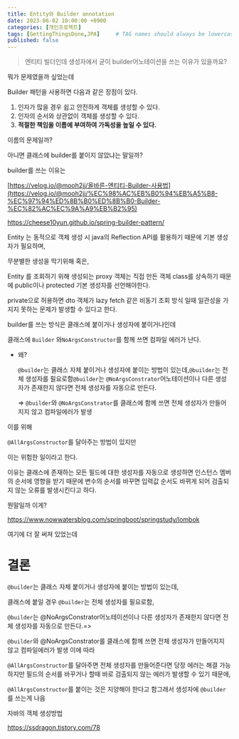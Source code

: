 ```yaml
---
title: Entity와 Builder annotation
date: 2023-06-02 10:00:00 +0900
categories: [개인프로젝트]
tags: [GettingThingsDone,JPA]     # TAG names should always be lowercase
published: false
---
```


> 엔티티 빌더인데 생성자에서 굳이 builder어노테이션을 쓰는 이유가 있을까요?
> 

뭐가 문제였을까 싶었는데 

Builder 패턴을 사용하면 다음과 같은 장점이 있다.

1. 인자가 많을 경우 쉽고 안전하게 객체를 생성할 수 있다.
2. 인자의 순서와 상관없이 객체를 생성할 수 있다.
3. **적절한 책임을 이름에 부여하여 가독성을 높일 수 있다.**

이름의 문제일까? 

아니면 클래스에 builder를 붙이지 않았냐는 말일까? 

builder를 쓰는 이유는 

[https://velog.io/@mooh2jj/올바른-엔티티-Builder-사용법](https://velog.io/@mooh2jj/%EC%98%AC%EB%B0%94%EB%A5%B8-%EC%97%94%ED%8B%B0%ED%8B%B0-Builder-%EC%82%AC%EC%9A%A9%EB%B2%95)

https://cheese10yun.github.io/spring-builder-pattern/

Entity 는 동적으로 객체 생성 시 java의 Reflection API를 활용하기 때문에 기본 생성자가 필요하며,

무분별한 생성을 막기위해 혹은, 

Entity 를 조회하기 위해 생성되는 proxy 객체는 직접 만든 객체 class를 상속하기 때문에 public이나 protected 기본 생성자를 선언해야한다.

private으로 허용하면 dto 객체가 lazy fetch 같은 비동기 조회 방식 일때 일관성을 가지지 못하는 문제가 발생할 수 있다고 한다.


builder를 쓰는 방식은 클래스에 붙이거나 생성자에 붙이거나인데 

클래스에 `Builder` 와`NoArgsConstructor`를 함께 쓰면 컴파일 에러가 난다. 

- 왜?
    
    `@builder`는 클래스 자체 붙이거나 생성자에 붙이는 방법이 있는데,`@builder`는 전체 생성자를 필요로함`@builder`는 `@NoArgsConstrator`어노테이션이나 다른 생성자가 존재한지 않다면 전체 생성자를 자동으로 만든다.
    
    => `@builder`와 `@NoArgsConstrator`를 클래스에 함께 쓰면 전체 생성자가 만들어지지 않고 컴파일에러가 발생
    

이를 위해 

`@AllArgsConstructor`를 달아주는 방법이 있지만 

이는 위험한 일이라고 한다. 

이유는 클래스에 존재하는 모든 필드에 대한 생성자를 자동으로 생성하면 인스턴스 멤버의 순서에 영향을 받기 때문에 변수의 순서를 바꾸면 입력값 순서도 바뀌게 되어 검출되지 않는 오류를 발생시킨다고 하다. 

뭔말일까 이게?

https://www.nowwatersblog.com/springboot/springstudy/lombok

여기에 더 잘 써져 있었는데 

# 결론

`@builder`는 클래스 자체 붙이거나 생성자에 붙이는 방법이 있는데,

클래스에 붙일 경우 `@builder`는 전체 생성자를 필요로함,

`@builder`는 @NoArgsConstrator어노테이션이나 다른 생성자가 존재한지 않다면 전체 생성자를 자동으로 만든다.=>

`@builder`와 @NoArgsConstrator를 클래스에 함께 쓰면 전체 생성자가 만들어지지 않고 컴파일에러가 발생 이에 따라

`@AllArgsConstructor`를 달아주면 전체 생성자를 만들어준다면 당장 에러는 해결 가능하지만 필드의 순서를 바꾸거나 할때 바로 검출되지 않는 에러가 발생할 수 있기 때문에,

`@AllArgsConstructor`를 붙이는 것은 지양해야 한다고 함그래서 생성자에 `@builder`를 쓰는게 나음

자바의 객체 생성방법

https://ssdragon.tistory.com/78